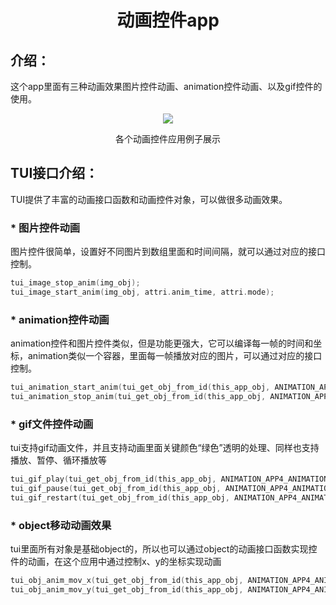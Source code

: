 <h1 align="center"> 动画控件app </h1>

## 介绍：
这个app里面有三种动画效果图片控件动画、animation控件动画、以及gif控件的使用。

<p align="center">
<img src="https://s1.imagehub.cc/images/2023/09/28/animation.gif">
</p>
<p align="center">
各个动画控件应用例子展示
</p>

## TUI接口介绍：
TUI提供了丰富的动画接口函数和动画控件对象，可以做很多动画效果。

### * 图片控件动画
图片控件很简单，设置好不同图片到数组里面和时间间隔，就可以通过对应的接口控制。
``` c
tui_image_stop_anim(img_obj);
tui_image_start_anim(img_obj, attri.anim_time, attri.mode);
```

### * animation控件动画
animation控件和图片控件类似，但是功能更强大，它可以编译每一帧的时间和坐标，animation类似一个容器，里面每一帧播放对应的图片，可以通过对应的接口控制。
``` c
tui_animation_start_anim(tui_get_obj_from_id(this_app_obj, ANIMATION_APP4_ANIMATION_VIEW_ANIMATION_207), 1);
tui_animation_stop_anim(tui_get_obj_from_id(this_app_obj, ANIMATION_APP4_ANIMATION_VIEW_ANIMATION_207));
```

### * gif文件控件动画
tui支持gif动画文件，并且支持动画里面关键颜色“绿色”透明的处理、同样也支持播放、暂停、循环播放等
``` c
tui_gif_play(tui_get_obj_from_id(this_app_obj, ANIMATION_APP4_ANIMATION_VIEW_GIF_228));
tui_gif_pause(tui_get_obj_from_id(this_app_obj, ANIMATION_APP4_ANIMATION_VIEW_GIF_228));
tui_gif_restart(tui_get_obj_from_id(this_app_obj, ANIMATION_APP4_ANIMATION_VIEW_GIF_229));
```

### * object移动动画效果
tui里面所有对象是基础object的，所以也可以通过object的动画接口函数实现控件的动画，在这个应用中通过控制x、y的坐标实现动画
``` c
tui_obj_anim_mov_x(tui_get_obj_from_id(this_app_obj, ANIMATION_APP4_ANIMATION_VIEW_GIF_229), 1000, -80, 90, TUI_ANIM_PATH_OVERSHOOT, NULL);
tui_obj_anim_mov_y(tui_get_obj_from_id(this_app_obj, ANIMATION_APP4_ANIMATION_VIEW_GIF_229), 1000, -80, 280, TUI_ANIM_PATH_OVERSHOOT, NULL);
```



